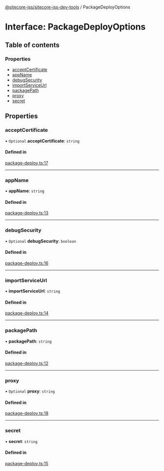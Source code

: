 [@sitecore-jss/sitecore-jss-dev-tools](../README.md) / PackageDeployOptions

# Interface: PackageDeployOptions

## Table of contents

### Properties

- [acceptCertificate](PackageDeployOptions.md#acceptcertificate)
- [appName](PackageDeployOptions.md#appname)
- [debugSecurity](PackageDeployOptions.md#debugsecurity)
- [importServiceUrl](PackageDeployOptions.md#importserviceurl)
- [packagePath](PackageDeployOptions.md#packagepath)
- [proxy](PackageDeployOptions.md#proxy)
- [secret](PackageDeployOptions.md#secret)

## Properties

### acceptCertificate

• `Optional` **acceptCertificate**: `string`

#### Defined in

[package-deploy.ts:17](https://github.com/Sitecore/jss/blob/0b8b1fca9/packages/sitecore-jss-dev-tools/src/package-deploy.ts#L17)

---

### appName

• **appName**: `string`

#### Defined in

[package-deploy.ts:13](https://github.com/Sitecore/jss/blob/0b8b1fca9/packages/sitecore-jss-dev-tools/src/package-deploy.ts#L13)

---

### debugSecurity

• `Optional` **debugSecurity**: `boolean`

#### Defined in

[package-deploy.ts:16](https://github.com/Sitecore/jss/blob/0b8b1fca9/packages/sitecore-jss-dev-tools/src/package-deploy.ts#L16)

---

### importServiceUrl

• **importServiceUrl**: `string`

#### Defined in

[package-deploy.ts:14](https://github.com/Sitecore/jss/blob/0b8b1fca9/packages/sitecore-jss-dev-tools/src/package-deploy.ts#L14)

---

### packagePath

• **packagePath**: `string`

#### Defined in

[package-deploy.ts:12](https://github.com/Sitecore/jss/blob/0b8b1fca9/packages/sitecore-jss-dev-tools/src/package-deploy.ts#L12)

---

### proxy

• `Optional` **proxy**: `string`

#### Defined in

[package-deploy.ts:18](https://github.com/Sitecore/jss/blob/0b8b1fca9/packages/sitecore-jss-dev-tools/src/package-deploy.ts#L18)

---

### secret

• **secret**: `string`

#### Defined in

[package-deploy.ts:15](https://github.com/Sitecore/jss/blob/0b8b1fca9/packages/sitecore-jss-dev-tools/src/package-deploy.ts#L15)
